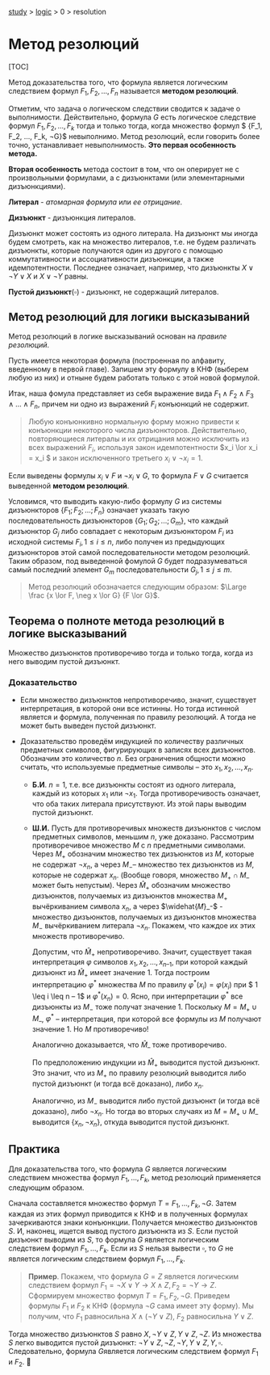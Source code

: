 [study](../../) > [logic](../) > 0 > resolution

# Метод резолюций

[TOC]

Метод доказательства того, что формула является логическим следствием формул $F_1, F_2, ..., F_n$ называется **методом резолюций**. 

Отметим, что задача о логическом следствии сводится к задаче о выполнимости. Действительно, формула $G$ есть логическое следствие формул $F_1, F_2, ..., F_k$ тогда и только тогда, когда множество формул $ {F_1, F_2, ..., F_k, ¬G}$ невыполнимо. Метод резолюций, если говорить более точно, устанавливает невыполнимость. **Это первая особенность метода.**

**Вторая особенность** метода состоит в том, что он оперирует не с произвольными формулами, а с дизъюнктами (или элементарными дизъюнкциями).

__Литерал__ - _атомарная формула_ или _ее отрицание._

__Дизъюнкт__ - дизъюнкция литералов.

Дизъюнкт может состоять из одного литерала. На дизъюнкт мы иногда будем смотреть, как на множество литералов, т.е. не будем различать дизъюнкты, которые получаются один из другого с помощью коммутативности и ассоциативности дизъюнкции, а также идемпотентности. Последнее означает, например, что дизъюнкты $X \lor \neg Y \lor X$ и $X \lor \neg Y$ равны.

__Пустой дизъюнкт__($\square$) - дизъюнкт, не содержащий литералов.

## Метод резолюций для логики высказываний

Метод резолюций в логике высказываний основан на *правиле резолюций*. 

Пусть имеется некоторая формула (построенная по алфавиту, введенному в первой главе). Запишем эту формулу в КНФ (выберем любую из них) и отныне будем работать только с этой новой формулой.

Итак, наша фомула представляет из себя выражение вида $F_1\land F_2 \land F_3 \land ...\land F_n$, причем ни одно из выражений $F_i$ конъюнкций не содержит.

> Любую конъюнкивно нормальную форму можно привести к конъюнкции некоторого числа дизъюнкторов. Действительно, повторяющиеся литералы и их отрицания можно исключить из всех выражений $F_i$, используя закон идемпотентности $x_i \lor x_i = x_i $ и закон исключенного третьего $x_i \lor \neg x_i = 1$. 

Если выведены формулы $x_i \lor F$ и $\neg x_i \lor G$, то формула $F \lor G$ считается выведенной **методом резолюций**.

Условимся, что выводить какую-либо формулу $G$ из системы дизъюнкторов $\{F_1; F_2; ...; F_n\}$ означает указать такую последовательность дизъюнкторов $\{G_1; G_2; ...; G_m\}$, что каждый дизъюнктор $G_j$ либо совпадает с некоторым дизъюнктором $F_i$ из исходной системы ${F_i}, 1 \le i \le n$, либо получен из предыдующих дизъюнкторов этой самой последовательности методом резолюций. Таким образом, под выведенной фомулой $G$ будет подразумеваться самый последний элемент $G_m$ последовательности ${G_j}, 1 \le j \le m$. 

> Метод резолюций обозначается следующим образом: $\Large \frac {x \lor F, \neg x \lor G} {F \lor G}$. 

## Теорема о полноте метода резолюций в логике высказываний

Множество дизъюнктов противоречиво тогда и только тогда, когда из него выводим пустой дизъюнкт.

### Доказательство

* Если множество дизъюнктов непротиворечиво, значит, существует интерпретация, в которой они все истинны. Но тогда истинной является и формула, полученная по правилу резолюций. А тогда не может быть выведен пустой дизъюнкт.

* Доказательство проведём индукцией по количеству различных предметных символов, фигурирующих в записях всех дизъюнктов. Обозначим это количество $n$. Без ограничения общности можно считать, что используемые предметные символы – это $x_1, x_2, …, x_n$. 

  * **Б.И**. $n = 1$, т.е. все дизъюнкты состоят из одного литерала, каждый из которых $x_1$ или $\neg x_1$. Тогда противоречивость означает, что оба таких литерала присутствуют. Из этой пары выводим пустой дизъюнкт. 

  * **Ш.И.** Пусть для противоречивых множеств дизъюнктов с числом предметных символов, меньшим $n$, уже доказано. Рассмотрим противоречивое множество $M$ с $n$ предметными символами. Через $M_+$ обозначим множество тех дизъюнктов из $M$, которые не содержат $\neg x_n$, а через $M_-$– множество тех дизъюнктов из $M$, которые не содержат $x_n$. (Вообще говоря, множество $M_+ \cap M_–$ может быть непустым). Через $\widehat{M}_+$ обозначим множество дизъюнктов, получаемых из дизъюнктов множества $M_+$ вычёркиванием символа $x_n$, а через $\widehat{𝑀̂}_-$ -  множество дизъюнктов, получаемых из дизъюнктов множества $M_-$ вычёркиванием литерала $\neg x_n$. Покажем, что каждое их этих множеств противоречиво. 

    Допустим, что $\widehat{M}_+$ непротиворечиво. Значит, существует такая интерпретация $\varphi$ символов $x_1, x_2, …, x_{n –1}$, при которой каждый дизъюнкт из $\widehat{M}_+$ имеет значение 1. Тогда построим интерпретацию $\varphi^*$ множества $M$ по правилу $\varphi^*(x_i) = \varphi(x_i)$ при $ 1 \leq i \leq n – 1$ и $\varphi^*(x_n) = 0$. Ясно, при интерпретации $\varphi^*$ все дизъюнкты из $M_-$ тоже получат значение 1. Поскольку $M = M_+ \cup M_–$, $\varphi^*$ – интерпретация, при которой все формулы из $M$ получают значение 1. Но $M$ противоречиво! 

    Аналогично доказывается, что $\widehat{M}_–$  тоже противоречиво.

    По предположению индукции из $\widehat{M}_+$ выводится пустой дизъюнкт. Это значит, что из $M_+$ по правилу резолюций выводится либо пустой дизъюнкт (и тогда всё доказано), либо $x_n$. 

    Аналогично, из $M_-$ выводится либо пустой дизъюнкт (и тогда всё доказано), либо $\neg x_n$. Но тогда во вторых случаях из $M = M_+ \cup M_–$ выводится $\{x_n, \neg x_n\}$, откуда выводится пустой дизъюнкт.

## Практика

Для доказательства того, что формула $G$ является логическим следствием множества формул $F_1, …, F_k$, метод резолюций применяется следующим образом.

Сначала составляется множество формул $T = {F_1, …, F_k, \neg G}$. Затем каждая из этих формул приводится к КНФ и в полученных формулах зачеркиваются знаки конъюнкции. Получается множество дизъюнктов $S$. И, наконец, ищется вывод пустого дизъюнкта из $S$. Если пустой дизъюнкт выводим из $S$, то формула $G$ является логическим следствием формул $F_1, …, F_k$. Если из $S$ нельзя вывести $\square$, то $G$ не является логическим следствием формул $F_1, …, F_k$.

>  **Пример**. Покажем, что формула $G = Z$ является логическим следствием формул $F_1 = \neg X \lor Y \rightarrow X \land Z, F_2 = \neg Y \rightarrow Z$. Сформируем множество формул $T = {F_1, F_2, \neg G}$. Приведем формулы $F_1$ и $F_2$ к КНФ (формула $\neg G$ сама имеет эту форму). Мы получим, что $F_1$ равносильна $X \land (\neg Y \lor Z)$, $F_2$ равносильна $Y \lor Z$.

Тогда множество дизъюнктов $S​$ равно ${ X, \neg Y \lor Z, Y \lor Z, \neg Z }​$. Из множества $S​$ легко выводится пустой дизъюнкт: $\neg Y \lor Z, \neg Z, \neg Y, Y \lor Z, Y, \square​$. Следовательно, формула $G​$ является логическим следствием формул $F_1​$ и $F_2​$. 􀀀